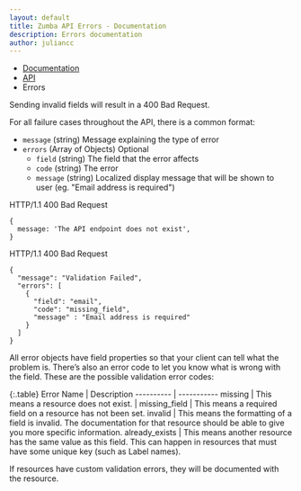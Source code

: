 ```yaml
---
layout: default
title: Zumba API Errors - Documentation
description: Errors documentation
author: juliancc
---
```


<ul class="breadcrumb">
  <li><a href="{{site_url}}/docs">Documentation</a></li>
  <li><a href="{{site_url}}/docs/api">API</a></li>
  <li class="active">Errors</li>
</ul>

Sending invalid fields will result in a 400 Bad Request.

For all failure cases throughout the API, there is a common format:


- `message` (string) Message explaining the type of error
- `errors` (Array of Objects) Optional
  - `field` (string) The field that the error affects
  - `code` (string) The error
  - `message` (string) Localized display message that will be shown to user  (eg. "Email address is required")

HTTP/1.1 400 Bad Request
~~~
{
  message: 'The API endpoint does not exist',
}
~~~

HTTP/1.1 400 Bad Request
~~~
{
  "message": "Validation Failed",
  "errors": [
    {
      "field": "email",
      "code": "missing_field",
      "message" : "Email address is required"
    }
  ]
}
~~~

All error objects have field properties so that your client can tell what the problem is.
There’s also an error code to let you know what is wrong with the field. These are the possible validation error codes:

{:.table}
Error Name | Description
---------- | -----------
missing | This means a resource does not exist. |
missing_field | This means a required field on a resource has not been set.
invalid	| This means the formatting of a field is invalid. The documentation for that resource should be able to give you more specific information.
already_exists | This means another resource has the same value as this field. This can happen in resources that must have some unique key (such as Label names).

If resources have custom validation errors, they will be documented with the resource.
